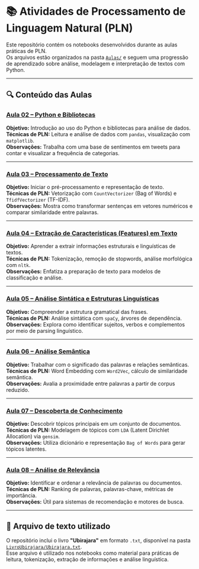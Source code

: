# 📚 Atividades de Processamento de Linguagem Natural (PLN)

Este repositório contém os notebooks desenvolvidos durante as aulas práticas de PLN.  
Os arquivos estão organizados na pasta [`Aulas/`](./Aulas) e seguem uma progressão de aprendizado sobre análise, modelagem e interpretação de textos com Python.

---

## 🔍 Conteúdo das Aulas

### [Aula 02 – Python e Bibliotecas](./Aulas/PLN_Aula_02_Python_e_bibliotecas.ipynb)
**Objetivo:** Introdução ao uso do Python e bibliotecas para análise de dados.  
**Técnicas de PLN:** Leitura e análise de dados com `pandas`, visualização com `matplotlib`.  
**Observações:** Trabalha com uma base de sentimentos em tweets para contar e visualizar a frequência de categorias.

---

### [Aula 03 – Processamento de Texto](./Aulas/PLN_Aula_03_Processamento_de_Texto.ipynb)
**Objetivo:** Iniciar o pré-processamento e representação de texto.  
**Técnicas de PLN:** Vetorização com `CountVectorizer` (Bag of Words) e `TfidfVectorizer` (TF-IDF).  
**Observações:** Mostra como transformar sentenças em vetores numéricos e comparar similaridade entre palavras.

---

### [Aula 04 – Extração de Características (Features) em Texto](./Aulas/PLN_Aula_04_Extração_de_caracteristicas_(Features)_em_Texto.ipynb)
**Objetivo:** Aprender a extrair informações estruturais e linguísticas de textos.  
**Técnicas de PLN:** Tokenização, remoção de stopwords, análise morfológica com `nltk`.  
**Observações:** Enfatiza a preparação de texto para modelos de classificação e análise.

---

### [Aula 05 – Análise Sintática e Estruturas Linguísticas](./Aulas/PLN_Aula_05_Análise_Sintática_e_Estruturas_Linguisticas.ipynb)
**Objetivo:** Compreender a estrutura gramatical das frases.  
**Técnicas de PLN:** Análise sintática com `spaCy`, árvores de dependência.  
**Observações:** Explora como identificar sujeitos, verbos e complementos por meio de parsing linguístico.

---

### [Aula 06 – Análise Semântica](./Aulas/PLN_Aula_06_Análise_semantica.ipynb)
**Objetivo:** Trabalhar com o significado das palavras e relações semânticas.  
**Técnicas de PLN:** Word Embedding com `Word2Vec`, cálculo de similaridade semântica.  
**Observações:** Avalia a proximidade entre palavras a partir de corpus reduzido.

---

### [Aula 07 – Descoberta de Conhecimento](./Aulas/PLN_Aula_07_Descoberta_de_conhecimento.ipynb)
**Objetivo:** Descobrir tópicos principais em um conjunto de documentos.  
**Técnicas de PLN:** Modelagem de tópicos com `LDA` (Latent Dirichlet Allocation) via `gensim`.  
**Observações:** Utiliza dicionário e representação `Bag of Words` para gerar tópicos latentes.

---

### [Aula 08 – Análise de Relevância](./Aulas/PLN_Aula_08_Analise_de_relevancia.ipynb)
**Objetivo:** Identificar e ordenar a relevância de palavras ou documentos.  
**Técnicas de PLN:** Ranking de palavras, palavras-chave, métricas de importância.  
**Observações:** Útil para sistemas de recomendação e motores de busca.

---

## 📘 Arquivo de texto utilizado

O repositório inclui o livro **"Ubirajara"** em formato `.txt`, disponível na pasta [`LivroUbirajara/Ubirajara.txt`](./LivroUbirajara/Ubirajara.txt).  
Esse arquivo é utilizado nos notebooks como material para práticas de leitura, tokenização, extração de informações e análise linguística.
